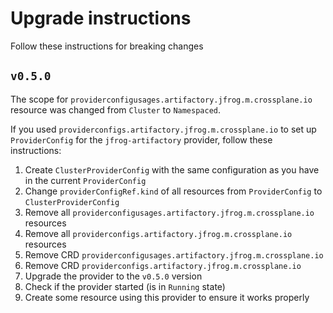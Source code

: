 # Upgrade instructions

Follow these instructions for breaking changes

## `v0.5.0`

The scope for `providerconfigusages.artifactory.jfrog.m.crossplane.io` resource was changed from `Cluster` to `Namespaced`.

If you used `providerconfigs.artifactory.jfrog.m.crossplane.io` to set up `ProviderConfig` for the `jfrog-artifactory` provider, follow these instructions:

1. Create `ClusterProviderConfig` with the same configuration as you have in the current `ProviderConfig`
2. Change `providerConfigRef.kind` of all resources from `ProviderConfig` to `ClusterProviderConfig`
3. Remove all `providerconfigusages.artifactory.jfrog.m.crossplane.io` resources
4. Remove all `providerconfigs.artifactory.jfrog.m.crossplane.io` resources
5. Remove CRD `providerconfigusages.artifactory.jfrog.m.crossplane.io`
6. Remove CRD `providerconfigs.artifactory.jfrog.m.crossplane.io`
7. Upgrade the provider to the `v0.5.0` version
8. Check if the provider started (is in `Running` state)
9. Create some resource using this provider to ensure it works properly
